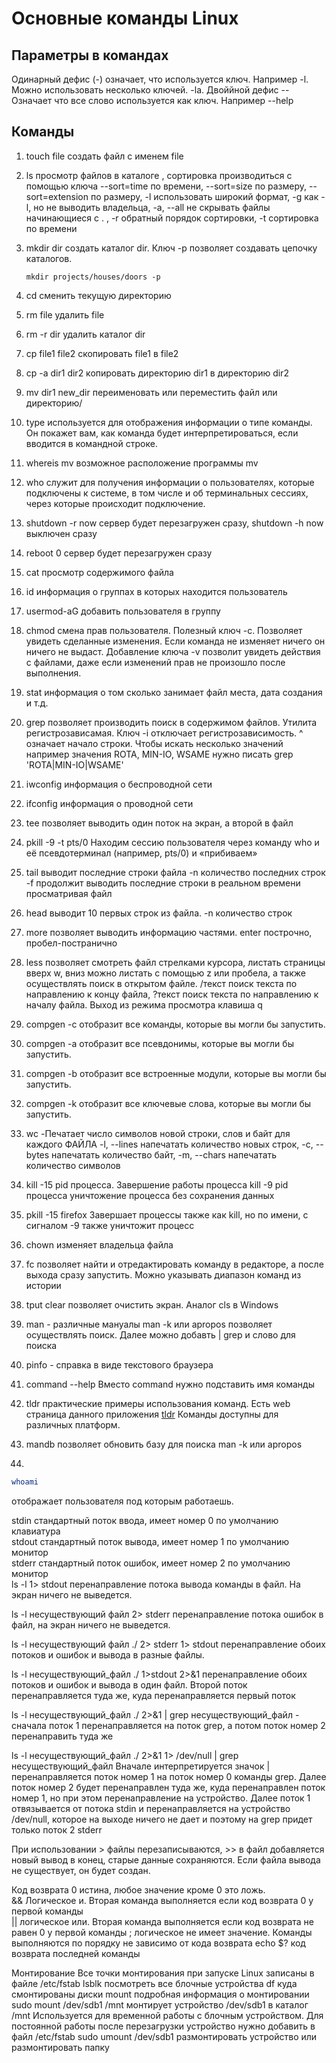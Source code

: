 # Основные команды Linux
## Параметры в командах
Одинарный дефис (-) означает, что используется ключ. Например -l. Можно использовать несколько ключей. -la. Двоййной дефис -- Означает что все слово используется как ключ. Например --help

## Команды
1. touch file	создать файл с именем file
2. ls просмотр файлов в каталоге , сортировка производиться с помощью ключа --sort=time по времени, --sort=size по размеру,  --sort=extension по размеру, -l  использовать широкий формат, -g  как -l, но не выводить владельца,  -a, --all   не скрывать файлы начинающиеся с . , -r обратный порядок сортировки,  -t сортировка по времени
3. mkdir dir	создать каталог dir. Ключ -p позволяет создавать цепочку каталогов.
    ```
    mkdir projects/houses/doors -p
    ```
4. cd сменить текущую директорию
5. rm file	удалить file
6. rm -r dir	удалить каталог dir
7. cp file1 file2	скопировать file1 в file2
8. cp -a dir1 dir2	копировать директорию dir1 в директорию dir2
9. mv dir1 new_dir	переименовать или переместить файл или директорию/ 
10. type используется для отображения информации о типе команды. Он покажет вам, как команда будет интерпретироваться, если вводится в командной строке.
11. whereis mv	возможное расположение программы mv
12. who служит для получения информации о пользователях, которые подключены к системе, в том числе и об терминальных сессиях, через которые происходит подключение.
13. shutdown -r now сервер будет перезагружен сразу, shutdown -h now выключен сразу
14. reboot 0 сервер будет перезагружен сразу
15. cat просмотр содержимого файла
16. id информация о группах в которых находится пользователь
17. usermod-aG добавить пользователя в группу
18. chmod смена прав пользователя. Полезный ключ -с. Позволяет увидеть сделанные изменения. Если команда не изменяет ничего он ничего не выдаст. Добавление ключа -v позволит увидеть действия с файлами, даже если изменений прав не произошло после выполнения.  
19. stat информация о том сколько занимает файл места, дата создания и т.д.  
20. grep позволяет производить поиск в содержимом файлов. Утилита регистрозависамая. Ключ -i отключает регистрозависимость.  ^ означает начало строки. Чтобы искать несколько значений например значения ROTA, MIN-IO, WSAME  нужно писать  grep 'ROTA\|MIN-IO\|WSAME'
21. iwconfig информация о беспроводной сети
22. ifconfig информация о проводной сети
23. tee позволяет выводить один поток на экран, а второй в файл
24. pkill -9 -t pts/0 Находим сессию пользователя через команду who и её псевдотерминал (например, pts/0) и «прибиваем»
25. tail выводит последние строки файла -n количество последних строк -f продолжит выводить последние строки в реальном времени просматривая файл
26. head  выводит 10 первых строк из файла.  -n количество строк
27. more позволяет выводить информацию частями. enter построчно, пробел-постранично
28. less позволяет смотреть файл стрелками курсора, листать страницы вверх w, вниз можно листать с помощью z или пробела,  а также осуществлять поиск в открытом файле. /текст поиск текста по направлению к концу файла,  ?текст поиск текста по направлению к началу файла. Выход из режима просмотра клавиша q
29. compgen -c отобразит все команды, которые вы могли бы запустить.
30. compgen -a отобразит все псевдонимы, которые вы могли бы запустить.
31. compgen -b отобразит все встроенные модули, которые вы могли бы запустить.
32. compgen -k отобразит все ключевые слова, которые вы могли бы запустить.
33. wc -Печатает число символов новой строки, слов и байт для каждого ФАЙЛА  -l, --lines  напечатать количество новых строк, -c, --bytes  напечатать количество байт,   -m, --chars            напечатать количество символов
34. kill  -15 pid процесса. Завершение работы процесса kill  -9 pid процесса уничтожение процесса без сохранения данных
35. pkill -15 firefox Завершает процессы также как kill, но по имени, с сигналом -9 также уничтожит процесс
36. chown изменяет владельца файла
37. fc позволяет найти и отредактировать команду в редакторе, а после выхода сразу запустить. Можно указывать диапазон команд из истории  
38. tput clear позволяет очистить экран. Аналог cls в Windows
39. man - различные мануалы man -k или  apropos позволяет осуществлять поиск. Далее можно добавть | grep и слово для поиска
40. pinfo - справка в виде текстового браузера
41. command --help Вместо command нужно подставить имя команды
42. tldr практические примеры использования команд. Есть web страница данного приложения [tldr](https://tldr.inbrowser.app/) Команды доступны  для различных платформ.
43. mandb позволяет обновить базу для поиска man -k или  apropos 

44. 
```bash
whoami
``` 
 отображает пользователя под которым работаешь.

stdin стандартный поток ввода, имеет номер 0 по умолчанию клавиатура  
stdout стандартный поток вывода, имеет номер 1 по умолчанию монитор  
stderr стандартный поток ошибок, имеет номер 2 по умолчанию монитор  
ls -l 1> stdout перенаправление потока вывода команды в файл. На экран ничего не выведется.  

ls -l несуществующий файл 2>  stderr  перенаправление потока ошибок в файл, на экран ничего не выведется.  

ls -l несуществующий файл ./ 2>  stderr 1> stdout перенаправление обоих потоков и ошибок и вывода в разные файлы.  

ls -l несуществующий_файл ./ 1>stdout 2>&1 перенаправление обоих потоков и ошибок и вывода в один файл. Второй поток перенаправляется туда же, куда перенаправляется первый поток  

ls -l несуществующий_файл ./ 2>&1 | grep несуществующий_файл  - сначала поток 1 перенаправляется на поток grep, а потом поток номер 2 перенаправить туда же  

ls -l несуществующий_файл ./ 2>&1 1> /dev/null | grep несуществующий_файл  Вначале интерпретируется значок |  перенаправляется поток номер 1 на  поток номер 0 команды grep.  Далее поток номер 2 будет перенаправлен туда же, куда перенаправлен поток номер 1, но при этом перенаправление на устройство. Далее поток 1 отвязывается от потока stdin и  перенаправляется на устройство  /dev/null, которое на выходе ничего не дает и поэтому на grep придет только поток 2 stderr  

При использовании > файлы перезаписываются, >> в файл добавляется новый вывод в конец, старые данные сохраняются. Если файла вывода не существует, он будет создан.  

Код возврата 0 истина, любое значение кроме 0 это ложь.  
&& Логическое и.  Вторая команда выполняется если код возврата 0 у первой команды  
|| логическое или. Вторая команда выполняется если код возврата  не равен 0 у первой команды
; логическое не имеет значение. Команды выполняются по порядку не зависимо от кода возврата
echo $? код возврата последней команды

Монтирование
Все  точки монтирования при запуске Linux записаны в файле /etc/fstab
lsblk посмотреть все блочные устройства
df   куда смонтированы диски
mount подробная информация о монтировании
sudo mount /dev/sdb1 /mnt монтирует устройство /dev/sdb1 в каталог /mnt Используется для временной работы с блочным устройством. Для постоянной работы после перезагрузки устройство нужно добавить в файл /etc/fstab
sudo umount /dev/sdb1 размонтировать устройство или размонтировать папку

